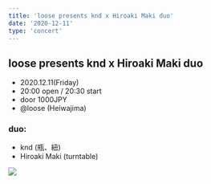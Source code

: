 ```yaml
---
title: 'loose presents knd x Hiroaki Maki duo'
date: '2020-12-11'
type: 'concert'
---
```


## loose presents knd x Hiroaki Maki duo

* 2020.12.11(Friday)
* 20:00 open / 20:30 start
* door 1000JPY 
* @loose (Heiwajima)

### duo:
* knd (瓶、紐)
* Hiroaki Maki (turntable)

![](https://twitter.com/_un_known_s_/status/1333969847273676801/photo/1)